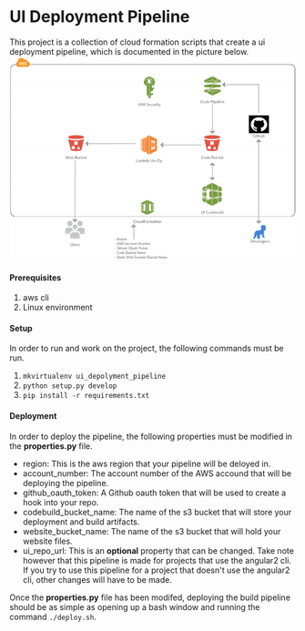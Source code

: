 # UI Deployment Pipeline

This project is a collection of cloud formation scripts that create a ui deployment pipeline, which is documented in the picture below.
![Alt text](./diagram.png?raw=true "")

#### Prerequisites

1. aws cli
2. Linux environment 

#### Setup
In order to run and work on the project, the following commands must be run.

1. `mkvirtualenv ui_depolyment_pipeline`
2. `python setup.py develop`
3. `pip install -r requirements.txt`

#### Deployment
In order to deploy the pipeline, the following properties must be modified in the __properties.py__ file.

* region: This is the aws region that your pipeline will be deloyed in.
* account_number: The account number of the AWS accound that will be deploying the pipeline.
* github_oauth_token: A Github oauth token that will be used to create a hook into your repo.
* codebuild_bucket_name: The name of the s3 bucket that will store your deployment and build artifacts.
* website_bucket_name: The name of the s3 bucket that will hold your website files.
* ui_repo_url: This is an __optional__ property that can be changed. Take note however that this pipeline is made for projects that use the angular2 cli. If you try to use this pipeline for a project that doesn't use the angular2 cli, other changes will have to be made.

Once the __properties.py__ file has been modifed, deploying the build pipeline should be as simple as opening up a bash window and running the command `./deploy.sh`.

